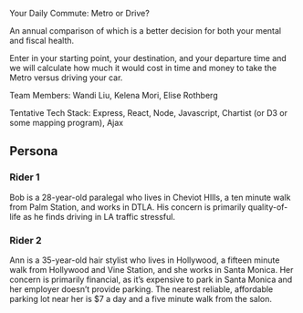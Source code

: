 Your Daily Commute: Metro or Drive?

An annual comparison of which is a better decision for both your mental and fiscal health.

Enter in your starting point, your destination, and your departure time and we will calculate how much it would cost in time and money to take the Metro versus driving your car.

Team Members: Wandi Liu, Kelena Mori, Elise Rothberg

Tentative Tech Stack: Express, React, Node, Javascript, Chartist (or D3 or some mapping program), Ajax


## Persona

### Rider 1

Bob is a 28-year-old paralegal who lives in Cheviot HIlls, a ten minute walk from Palm Station,  and works in DTLA. His concern is primarily quality-of-life as he finds driving in LA traffic stressful.


### Rider 2

Ann is a 35-year-old hair stylist who lives in Hollywood, a fifteen minute walk from Hollywood and Vine Station, and she works in Santa Monica. Her concern is primarily financial, as it’s expensive to park in Santa Monica and her employer doesn’t provide parking. The nearest reliable, affordable parking lot near her is $7 a day and a five minute walk from the salon.

